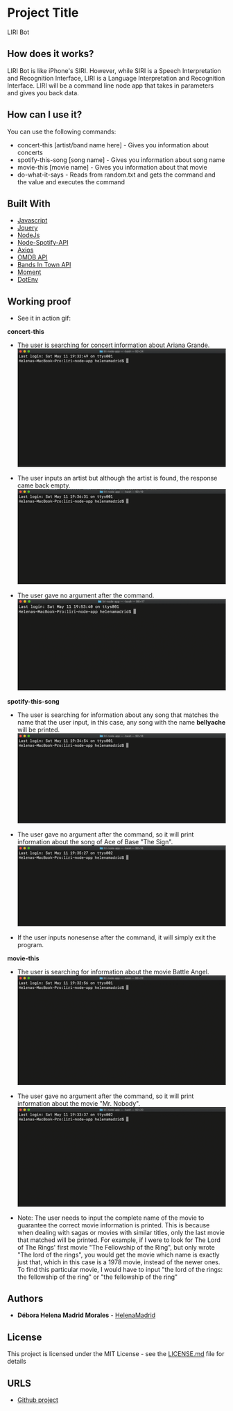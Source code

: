 # Project Title

LIRI Bot

## How does it works?

LIRI Bot is like iPhone's SIRI. However, while SIRI is a Speech Interpretation and Recognition Interface, LIRI is a Language Interpretation and Recognition Interface. LIRI will be a command line node app that takes in parameters and gives you back data.

## How can I use it?

You can use the following commands:

* concert-this [artist/band name here] - Gives you information about concerts
* spotify-this-song [song name] - Gives you information about song name
* movie-this [movie name] - Gives you information about that movie
* do-what-it-says - Reads from random.txt and gets the command and the value and executes the command

## Built With

* [Javascript](https://www.javascript.com/)
* [Jquery](https://jquery.com/)
* [NodeJs](https://nodejs.org/en/)
* [Node-Spotify-API](https://www.npmjs.com/package/node-spotify-api)
* [Axios](https://www.npmjs.com/package/axios)
* [OMDB API](http://www.omdbapi.com/)
* [Bands In Town API](http://www.artists.bandsintown.com/bandsintown-api)
* [Moment](https://www.npmjs.com/package/moment)
* [DotEnv](https://www.npmjs.com/package/dotenv)

## Working proof

* See it in action gif: 


**concert-this**

* The user is searching for concert information about Ariana Grande.
![alt text](https://github.com/HelenaMadrid/liri-node-app/blob/master/images/concert-this-ariana-grande.gif "concert-this ariana grande")

* The user inputs an artist but although the artist is found, the response came back empty.
![alt text](https://github.com/HelenaMadrid/liri-node-app/blob/master/images/concert-this-christina-aguilera.gif "concert-this christina aguilera")

* The user gave no argument after the command.
![alt text](https://github.com/HelenaMadrid/liri-node-app/blob/master/images/concert-this-empty.gif "concert-this")


**spotify-this-song**

* The user is searching for information about any song that matches the name that the user input, in this case, any song with the name **bellyache** will be printed.
![alt text](https://github.com/HelenaMadrid/liri-node-app/blob/master/images/spotify-this-song-bellyache-short.gif "spotify-this-song bellyache")

* The user gave no argument after the command, so it will print information about the song of Ace of Base "The Sign".
![alt text](https://github.com/HelenaMadrid/liri-node-app/blob/master/images/spotify-this-song-empty.gif "spotify-this-song")

* If the user inputs nonesense after the command, it will simply exit the program.

**movie-this**

* The user is searching for information about the movie Battle Angel.
![alt text](https://github.com/HelenaMadrid/liri-node-app/blob/master/images/movie-this-battle-angel.gif "movie-this battle angel")

* The user gave no argument after the command, so it will print information about the movie "Mr. Nobody".
![alt text](https://github.com/HelenaMadrid/liri-node-app/blob/master/images/movie-this-empty.gif "movie-this")

* Note: The user needs to input the complete name of the movie to guarantee the correct movie information is printed. This is because when dealing with sagas or movies with similar titles, only the last movie that matched will be printed. For example, if I were to look for The Lord of The Rings' first movie "The Fellowship of the Ring", but only wrote "The lord of the rings", you would get the movie which name is exactly just that, which in this case is a 1978 movie, instead of the newer ones. To find this particular movie, I would have to input "the lord of the rings: the fellowship of the ring" or "the fellowship of the ring"








## Authors

* **Débora Helena Madrid Morales** - [HelenaMadrid](https://github.com/HelenaMadrid)

## License

This project is licensed under the MIT License - see the [LICENSE.md](LICENSE.md) file for details

## URLS

* [Github project](https://github.com/HelenaMadrid/liri-node-app)
